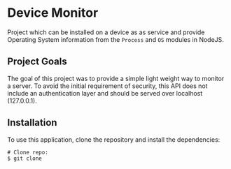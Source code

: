 # Device Monitor

Project which can be installed on a device as as service and provide Operating System information from the `Process` and `OS` modules in NodeJS.

## Project Goals

The goal of this project was to provide a simple light weight way to monitor a server.  To avoid the initial requirement of security, this API does not include an authentication layer and should be served over localhost (127.0.0.1).

## Installation

To use this application, clone the repository and install the dependencies:

```
# Clone repo:
$ git clone 